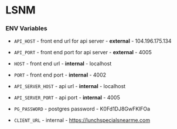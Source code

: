 # LSNM

### ENV Variables

* `API_HOST` - front end url for api server - **external** - 104.196.175.134

* `API_PORT` - front end port for api server - **external** - 4005

* `HOST` - front end url - **internal** - localhost

* `PORT` - front end port - **internal** - 4002

* `API_SERVER_HOST` - api url - **internal** - localhost

* `API_SERVER_PORT` - api port - **internal** - 4005

* `PG_PASSWORD` - postgres password - K0Fd1DJ8GwFKlFOa

* `CLIENT_URL` - internal - https://lunchspecialsnearme.com
